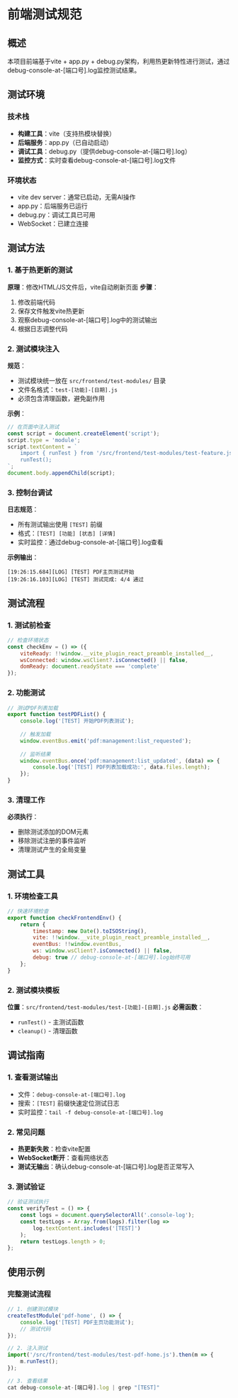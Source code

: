 # 前端测试规范

## 概述
本项目前端基于vite + app.py + debug.py架构，利用热更新特性进行测试，通过debug-console-at-[端口号].log监控测试结果。

## 测试环境

### 技术栈
- **构建工具**：vite（支持热模块替换）
- **后端服务**：app.py（已自动启动）
- **调试工具**：debug.py（提供debug-console-at-[端口号].log）
- **监控方式**：实时查看debug-console-at-[端口号].log文件

### 环境状态
- vite dev server：通常已启动，无需AI操作
- app.py：后端服务已运行
- debug.py：调试工具已可用
- WebSocket：已建立连接

## 测试方法

### 1. 基于热更新的测试
**原理**：修改HTML/JS文件后，vite自动刷新页面
**步骤**：
1. 修改前端代码
2. 保存文件触发vite热更新
3. 观察debug-console-at-[端口号].log中的测试输出
4. 根据日志调整代码

### 2. 测试模块注入
**规范**：
- 测试模块统一放在 `src/frontend/test-modules/` 目录
- 文件名格式：`test-[功能]-[日期].js`
- 必须包含清理函数，避免副作用

**示例**：
```javascript
// 在页面中注入测试
const script = document.createElement('script');
script.type = 'module';
script.textContent = `
    import { runTest } from '/src/frontend/test-modules/test-feature.js';
    runTest();
`;
document.body.appendChild(script);
```

### 3. 控制台调试
**日志规范**：
- 所有测试输出使用 `[TEST]` 前缀
- 格式：`[TEST] [功能] [状态] [详情]`
- 实时监控：通过debug-console-at-[端口号].log查看

**示例输出**：
```
[19:26:15.684][LOG] [TEST] PDF主页测试开始
[19:26:16.103][LOG] [TEST] 测试完成: 4/4 通过
```

## 测试流程

### 1. 测试前检查
```javascript
// 检查环境状态
const checkEnv = () => ({
    viteReady: !!window.__vite_plugin_react_preamble_installed__,
    wsConnected: window.wsClient?.isConnected() || false,
    domReady: document.readyState === 'complete'
});
```

### 2. 功能测试
```javascript
// 测试PDF列表加载
export function testPDFList() {
    console.log('[TEST] 开始PDF列表测试');
    
    // 触发加载
    window.eventBus.emit('pdf:management:list_requested');
    
    // 监听结果
    window.eventBus.once('pdf:management:list_updated', (data) => {
        console.log('[TEST] PDF列表加载成功:', data.files.length);
    });
}
```

### 3. 清理工作
**必须执行**：
- 删除测试添加的DOM元素
- 移除测试注册的事件监听
- 清理测试产生的全局变量

## 测试工具

### 1. 环境检查工具
```javascript
// 快速环境检查
export function checkFrontendEnv() {
    return {
        timestamp: new Date().toISOString(),
        vite: !!window.__vite_plugin_react_preamble_installed__,
        eventBus: !!window.eventBus,
        ws: window.wsClient?.isConnected() || false,
        debug: true // debug-console-at-[端口号].log始终可用
    };
}
```

### 2. 测试模块模板
**位置**：`src/frontend/test-modules/test-[功能]-[日期].js`
**必需函数**：
- `runTest()` - 主测试函数
- `cleanup()` - 清理函数

## 调试指南

### 1. 查看测试输出
- 文件：`debug-console-at-[端口号].log`
- 搜索：`[TEST]` 前缀快速定位测试日志
- 实时监控：`tail -f debug-console-at-[端口号].log`

### 2. 常见问题
- **热更新失败**：检查vite配置
- **WebSocket断开**：查看网络状态
- **测试无输出**：确认debug-console-at-[端口号].log是否正常写入

### 3. 测试验证
```javascript
// 验证测试执行
const verifyTest = () => {
    const logs = document.querySelectorAll('.console-log');
    const testLogs = Array.from(logs).filter(log => 
        log.textContent.includes('[TEST]')
    );
    return testLogs.length > 0;
};
```

## 使用示例

### 完整测试流程
```javascript
// 1. 创建测试模块
createTestModule('pdf-home', () => {
    console.log('[TEST] PDF主页功能测试');
    // 测试代码
});

// 2. 注入测试
import('/src/frontend/test-modules/test-pdf-home.js').then(m => {
    m.runTest();
});

// 3. 查看结果
cat debug-console-at-[端口号].log | grep "[TEST]"
```
